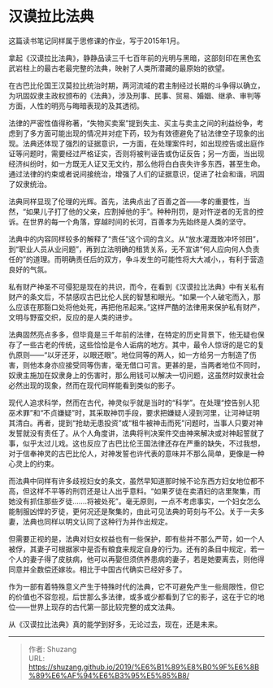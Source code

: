 # 汉谟拉比法典


这篇读书笔记同样属于思修课的作业，写于2015年1月。

拿起《汉谟拉比法典》，静静品读三千七百年前的光明与黑暗，这部刻印在黑色玄武岩柱上的最古老最完整的法典，映射了人类所潜藏的最原始的欲望。

在古巴比伦国王汉莫拉比统治时期，两河流域的君主制经过长期的斗争得以确立，为巩固奴隶主政权颁布的《法典》，涉及刑事、民事、贸易、婚姻、继承、审判等方面，人性的明亮与晦暗表现的及其透彻。

法律的严密性值得称著，“失物买卖案”提到失主、买主与卖主之间的利益纷争，考虑到了多方面可能出现的情况并对症下药，较为有效德避免了钻法律空子现象的出现。法典还体现了强烈的证据意识，一方面，在处理案件时，如出现控告或出庭作证等问题时，需要经过严格证实，否则将被判诬告或伪证反告；另一方面，当出现经济纠纷时，如一方既无人证又无文约，那么他将白白丧失许多东西，甚至生命。通过法律的约束或者说间接统治，增强了人们的证据意识，促进了社会和谐，巩固了奴隶统治。

法典同样显现了伦理的光辉。首先，法典点出了百善之首——孝的重要性，当然，“如果儿子打了他的父亲，应割掉他的手”。种种刑罚，是对忤逆者的无言的控诉。在世界的每一个角落，穿越时间的长河，百善孝为先始终是人类的坚守。

法典中的内容同样较多的解释了“责任”这个词的含义。从“放水灌溉致冲坏邻田”，到“职业人员从业问题”，再到立法明确的租赁关系，无不宣讲“何人应向何人负责任的”的道理。而明确责任后的双方，争斗发生的可能性将大大减小，，有利于营造良好的气氛。

私有财产神圣不可侵犯是现在的共识，而今，在看到《汉谟拉比法典》中有关私有财产的条文后，不禁感叹古巴比伦人民的智慧和眼光。“如果一个人破宅而入，那么应该在那豁口处将他处死，再把他吊起来。”这样严酷的法律用来保护私有财产，文明与野蛮交织，反应的是人类的进步。

法典固然亮点多多，但毕竟是三千年前的法律，在特定的历史背景下，他无疑也保存了一些古老的传统，这些恰恰是令人诟病的地方。其中，最令人惊讶的是它的复仇原则——“以牙还牙，以眼还眼”。地位同等的两人，如一方给另一方制造了伤害，则他本身亦应接受同等伤害，毫无借口可言。更甚的是，当两者地位不同时，奴隶主施加在奴隶身上的伤害时，那么用钱可以解决一切问题，这虽然时奴隶社会必然出现的现象，然而在现代同样能看到类似的影子。

现代人追求科学，然而在古代，神灵似乎就是当时的“科学”。在处理“控告别人犯巫术罪”和“不贞嫌疑”时，其采取神罚手段，要求把嫌疑人浸到河里，让河神证明其清白。再者，提到“抢劫无患投资”或“租牛被神击而死”问题时，当事人只要对神发誓就没有责任了。从个人角度讲，法典将判决案件交由神来解决或对神起誓就了事，似乎太过儿戏。这也反应了古巴比伦王国法律还存在严重的缺失，不过我想，对于信奉神灵的古巴比伦人，对神发誓也许代表的意味并不那么简单，更像是一种心灵上的约束。

而法典中同样有许多歧视妇女的条文，虽然早知道那时候不论东西方妇女地位都不高，但这样不平等的刑罚还是让人出乎意料。“如果歹徒在卖酒妇的店里聚集，而她没有抓住那些歹徒…….将被处死”。毫无原则，一点不考虑事实，一个妇女怎么能制服凶悍的歹徒，更何况还是聚集的，由此可见法典的苛刻与不公。关于一夫多妻，法典也同样以明文认同了这种行为并作出规定。

但需要正视的是，法典对妇女权益也有一些保护，即有些并不那么严苛，如一个人被俘，其妻子可根据家中是否有粮食来规定自身的行为。还有的条目中规定，若一个人的妻子得了皮肤病，他可以再娶但须供养患病的妻子，若是她要离去，则他得同意并全数偿还嫁妆。相比于中国古代确实已经好多了。

作为一部有着特殊意义产生于特殊时代的法典，它不可避免产生一些局限性，但它的价值也不容忽视，后世那么多法律，或多或少都看到了它的影子，这在于它的地位——世界上现存的古代第一部比较完整的成文法典。

从《汉谟拉比法典》真的能学到好多，无论过去，现在，还是未来。

 



---

> 作者: Shuzang  
> URL: https://shuzang.github.io/2019/%E6%B1%89%E8%B0%9F%E6%8B%89%E6%AF%94%E6%B3%95%E5%85%B8/  

